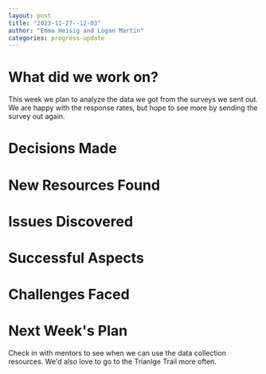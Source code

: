 ```yaml
---
layout: post
title: "2023-11-27--12-03"
author: "Emma Heisig and Logan Martin"
categories: progress-update
---
```


# What did we work on?

This week we plan to analyze the data we got from the surveys we sent out. We are happy with the response rates, but hope to see more by sending the survey out again.

# Decisions Made


# New Resources Found


# Issues Discovered


# Successful Aspects


# Challenges Faced

# Next Week's Plan
Check in with mentors to see when we can use the data collection resources. We'd also love to go to the Trianlge Trail more often. 

